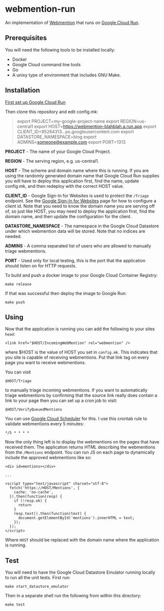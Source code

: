 webmention-run
==============

An implementation of [Webmention](https://www.w3.org/TR/webmention/) that runs
on [Google Cloud Run](https://cloud.google.com/run/docs/).

Prerequisites
-------------

You will need the following tools to be installed locally:

  - Docker
  - Google Cloud command line tools
  - Go
  - A unixy type of environment that includes GNU Make.

Installation
------------

[First set up Google Cloud Run](https://cloud.google.com/run/docs/setup)

Then clone this repository and edit config.mk:

> export PROJECT=my-google-project-name
> export REGION=us-central1
> export HOST=https://webmention-blahblah.a.run.app
> export CLIENT_ID=95264313...ps.googleusercontent.com
> export DATASTORE_NAMESPACE=blog
> export ADMINS=someone@example.com
> export PORT=1313

**PROJECT** - The name of your Google Cloud Project.

**REGION** - The serving region, e.g. us-central1.

**HOST** - The scheme and domain name where this is running. If you are using
  the randomly generated domain name that Google Cloud Run supplies you will
  have to deploy this application first, find the name, update config.mk, and
  then redeploy with the correct HOST value.

**CLIENT_ID** - Google Sign-In for Websites is used to protect the `/Triage`
  endpoint. See the [Google Sign-In for Websites](https://developers.google.com/identity/sign-in/web/sign-in)
  page for how to configure a client id. Note that you need to know the
  domain name you are serving off of, so just like HOST, you may need to
  deploy the application first, find the domain name, and then update the
  configuration for the client.

**DATASTORE_NAMESPACE** - The namespace in the Google Cloud Datastore under
  which webmention data will be stored. Note that no indices are needed.

**ADMINS** - A comma separated list of users who are allowed to manually
  triage webmentions.

**PORT** - Used only for local testing, this is the port that the application
  should listen on for HTTP requests.

To build and push a docker image to your Google Cloud Container Registry:

    make release

If that was successful then deploy the image to Google Run:

    make push

Using
-----

Now that the application is running you can add the following to your sites
`head`:

    <link href="$HOST/IncomingWebMention" rel="webmention" />

where $HOST is the value of HOST you set in `config.mk`. This indicates
that you site is capable of receiving webmentions. Put that link tag
on every page you want to receive webmentions.

You can visit

    $HOST/Triage

to manually triage incoming webmentions. If you want to automatically triage
webmentions by confirming that the source link really does contain a link
to your page then you can set up a cron job to visit:

    $HOST/VerifyQueuedMentions

You can use [Google Cloud Scheduler](https://cloud.google.com/scheduler/) for this. I use this crontab
rule to validate webmentions every 5 minutes:

    */5 * * * *

Now the only thing left is to display the webmentions on the pages that have
received them. The application returns HTML describing the webmentions
from the `/Mentions` endpoint. You can run JS on each page to dynamically
include the approved webmentions like so:

```
<div id=mentions></div>

...

<script type="text/javascript" charset="utf-8">
  fetch('https://HOST/Mentions', {
    cache: 'no-cache',
  }).then(function(resp) {
    if (!resp.ok) {
      return
    }
    resp.text().then(function(text) {
      document.getElementById('mentions').innerHTML = text;
    });
  });
</script>
```

Where `HOST` should be replaced with the domain name where the application is
running.

Test
----

You will need to have the Google Cloud Datastore Emulator running locally
to run all the unit tests. First run:

    make start_datastore_emulator

Then in a separate shell run the following from within this directory:

    make test
